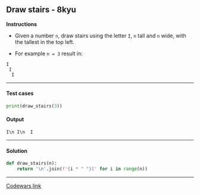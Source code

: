 ## Draw stairs - 8kyu

**Instructions**

- Given a number `n`, draw stairs using the letter `I`, `n` tall and `n` wide, with the tallest in the top left.

- For example `n = 3` result in:

```
I
 I
  I
```

---

#### Test cases

```python
print(draw_stairs(3))
```

#### Output 

```
I\n I\n  I
```

---

#### Solution

```python
def draw_stairs(n): 
    return '\n'.join(f'{i * " "}I' for i in range(n))
```

---

[Codewars link](https://www.codewars.com/kata/5b4e779c578c6a898e0005c5)
